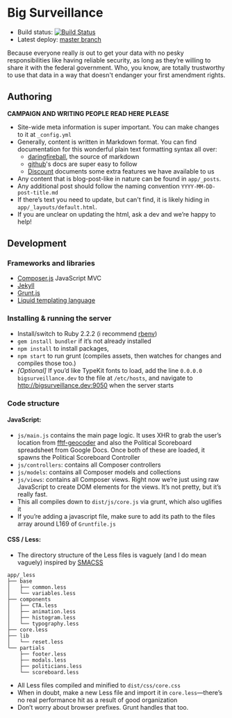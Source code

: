 # Big Surveillance

- Build status: [![Build Status](https://travis-ci.org/fightforthefuture/bigsurveillance.svg?branch=master)](https://travis-ci.org/fightforthefuture/bigsurveillance)
- Latest deploy: [master branch](https://github.com/fightforthefuture/bigsurveillance/tree/master)

Because everyone really _is_ out to get your data with no pesky responsibilities
like having reliable security, as long as they’re willing to share it with the
federal government. Who, you know, are totally trustworthy to use that data in a
way that doesn't endanger your first amendment rights.

## Authoring

**CAMPAIGN AND WRITING PEOPLE READ HERE PLEASE**

* Site-wide meta information is super important. You can make changes to it at
`_config.yml`
* Generally, content is written in Markdown format. You can find documentation
for this wonderful plain text formatting syntax all over:
    - [daringfireball][07], the source of markdown
    - [github][08]'s docs are super easy to follow
    - [Discount][09] documents some extra features we have available to us
* Any content that is blog-post-like in nature can be found in `app/_posts`.
* Any additional post should follow the naming convention
`YYYY-MM-DD-post-title.md`
* If there’s text you need to update, but can't find, it is likely hiding in
`app/_layouts/default.html`.
* If you are unclear on updating the html, ask a dev and we’re happy to help!


## Development

### Frameworks and libraries

* [Composer.js][02] JavaScript MVC
* [Jekyll][03]
* [Grunt.js][04]
* [Liquid templating language][05]

### Installing & running the server

* Install/switch to Ruby 2.2.2 (i recommend [rbenv][01])
* `gem install bundler` if it’s not already installed
* `npm install` to install packages,
* `npm start` to run grunt (compiles assets, then watches for changes and
compiles those too.)
* _[Optional]_ If you’d like TypeKit fonts to load, add the line
`0.0.0.0 bigsurveillance.dev` to the file at `/etc/hosts`, and navigate to
<http://bigsurveillance.dev:9050> when the server starts

### Code structure

#### JavaScript:

* `js/main.js` contains the main page logic. It uses XHR to grab the user’s
  location from [fftf-geocoder](https://fftf-geocoder.herokuapp.com) and also
  the Political Scoreboard spreadsheet from Google Docs. Once both of these are
  loaded, it spawns the Political Scoreboard Controller
* `js/controllers`: contains all Composer controllers
* `js/models`: contains all Composer models and collections
* `js/views`: contains all Composer views. Right now we’re just using raw
  JavaScript to create DOM elements for the views. It’s not pretty, but it’s
  really fast.
* This all compiles down to `dist/js/core.js` via grunt, which also uglifies it
* If you’re adding a javascript file, make sure to add its path to the files
array around L169 of `Gruntfile.js`

#### CSS / Less:

* The directory structure of the Less files is vaguely (and I do mean vaguely)
inspired by [SMACSS][06]

```
app/_less
├── base
│   ├── common.less
│   └── variables.less
├── components
│   ├── CTA.less
│   ├── animation.less
│   ├── histogram.less
│   └── typography.less
├── core.less
├── lib
│   └── reset.less
└── partials
    ├── footer.less
    ├── modals.less
    ├── politicians.less
    └── scoreboard.less
```

* All Less files compiled and minified to `dist/css/core.css`
* When in doubt, make a new Less file and import it in `core.less`—there’s no
real performance hit as a result of good organization
* Don’t worry about browser prefixes. Grunt handles that too.


[01]: https://github.com/sstephenson/rbenv
[02]: https://lyonbros.github.io/composer.js/
[03]: http://jekyllrb.com/docs/home/
[04]: http://gruntjs.com/getting-started
[05]: https://github.com/Shopify/liquid/wiki/Liquid-for-Designers
[06]: https://smacss.com/
[07]: http://daringfireball.net/projects/markdown/syntax
[08]: https://help.github.com/articles/markdown-basics/
[09]: http://www.pell.portland.or.us/~orc/Code/discount/#Language.extensions
